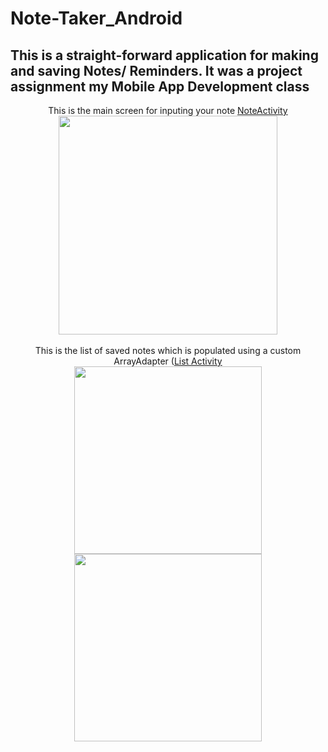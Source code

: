 # Note-Taker_Android
## This is a straight-forward application for making and saving Notes/ Reminders. It was a project assignment my Mobile App Development class
<div align="center">
This is the main screen for inputing your note  <a href="https://github.com/Nothingrhymeswithorange/Note-Taker_Android/blob/master/app/src/main/java/com/ethical_techniques/notemaker/NoteActivity.java">NoteActivity</a>
</div>
<div align="center">
<img src="https://github.com/Nothingrhymeswithorange/Note-Taker_Android/blob/master/doc-resources/Note-Screen.png" height="350px"> 
</div>
<br>

<div align="center">
This is the list of saved notes which is populated using a custom ArrayAdapter (<a href="https://github.com/Nothingrhymeswithorange/Note-Taker_Android/blob/master/app/src/main/java/com/ethical_techniques/notemaker/ListActivity.java">List Activity</a></div>
<div align="center">
  <img src="https://github.com/Nothingrhymeswithorange/Note-Taker_Android/blob/master/doc-resources/Note_List_2.png" height=300px
       hspace="20">
    <img src="https://github.com/Nothingrhymeswithorange/Note-Taker_Android/blob/master/doc-resources/Note_App_list.png" height=300px
       hspace="20">
</div>


